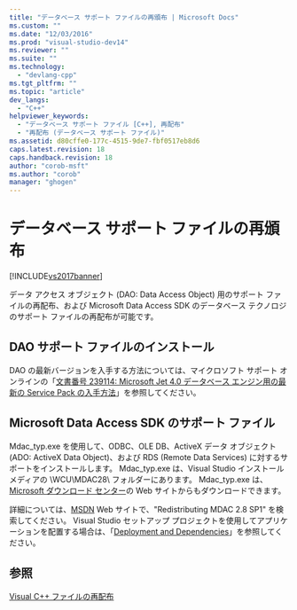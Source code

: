 ```yaml
---
title: "データベース サポート ファイルの再頒布 | Microsoft Docs"
ms.custom: ""
ms.date: "12/03/2016"
ms.prod: "visual-studio-dev14"
ms.reviewer: ""
ms.suite: ""
ms.technology: 
  - "devlang-cpp"
ms.tgt_pltfrm: ""
ms.topic: "article"
dev_langs: 
  - "C++"
helpviewer_keywords: 
  - "データベース サポート ファイル [C++], 再配布"
  - "再配布 (データベース サポート ファイル)"
ms.assetid: d80cffe0-177c-4515-9de7-fbf0517eb8d6
caps.latest.revision: 18
caps.handback.revision: 18
author: "corob-msft"
ms.author: "corob"
manager: "ghogen"
---
```

# データベース サポート ファイルの再頒布
[!INCLUDE[vs2017banner](../assembler/inline/includes/vs2017banner.md)]

データ アクセス オブジェクト \(DAO: Data Access Object\) 用のサポート ファイルの再配布、および Microsoft Data Access SDK のデータベース テクノロジのサポート ファイルの再配布が可能です。  
  
## DAO サポート ファイルのインストール  
 DAO の最新バージョンを入手する方法については、マイクロソフト サポート オンラインの「[文書番号 239114: Microsoft Jet 4.0 データベース エンジン用の最新の Service Pack の入手方法](http://go.microsoft.com/fwlink/?LinkId=198014)」を参照してください。  
  
## Microsoft Data Access SDK のサポート ファイル  
 Mdac\_typ.exe を使用して、ODBC、OLE DB、ActiveX データ オブジェクト \(ADO: ActiveX Data Object\)、および RDS \(Remote Data Services\) に対するサポートをインストールします。  Mdac\_typ.exe は、Visual Studio インストール メディアの \\WCU\\MDAC28\\ フォルダーにあります。  Mdac\_typ.exe は、[Microsoft ダウンロード センター](http://go.microsoft.com/fwlink/?LinkId=198015)の Web サイトからもダウンロードできます。  
  
 詳細については、[MSDN](http://go.microsoft.com/fwlink/?LinkId=198016) Web サイトで、"Redistributing MDAC 2.8 SP1" を検索してください。  Visual Studio セットアップ プロジェクトを使用してアプリケーションを配置する場合は、「[Deployment and Dependencies](http://msdn.microsoft.com/ja-jp/49e9b84d-bd6a-4388-b9ac-46ea79cf0733)」を参照してください。  
  
## 参照  
 [Visual C\+\+ ファイルの再配布](../Topic/Redistributing%20Visual%20C++%20Files.md)